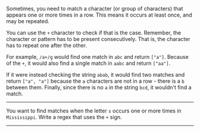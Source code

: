 <div class="challenge-instructions regular-expressions"><div><section id="description">
<p>Sometimes, you need to match a character (or group of characters) that appears one or more times in a row. This means it occurs at least once, and may be repeated.</p>
<p>You can use the <code>+</code> character to check if that is the case. Remember, the character or pattern has to be present consecutively. That is, the character has to repeat one after the other.</p>
<p>For example, <code>/a+/g</code> would find one match in <code>abc</code> and return <code>["a"]</code>. Because of the <code>+</code>, it would also find a single match in <code>aabc</code> and return <code>["aa"]</code>.</p>
<p>If it were instead checking the string <code>abab</code>, it would find two matches and return <code>["a", "a"]</code> because the <code>a</code> characters are not in a row - there is a <code>b</code> between them. Finally, since there is no <code>a</code> in the string <code>bcd</code>, it wouldn't find a match.</p>
</section></div><hr/><div><section id="instructions">
<p>You want to find matches when the letter <code>s</code> occurs one or more times in <code>Mississippi</code>. Write a regex that uses the <code>+</code> sign.</p>
</section></div><hr/></div>